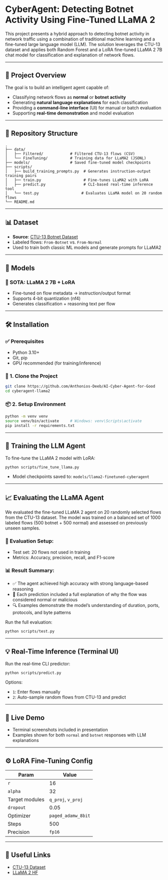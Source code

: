 # CyberAgent: Detecting Botnet Activity Using Fine-Tuned LLaMA 2

This project presents a hybrid approach to detecting botnet activity in network traffic using a combination of traditional machine learning and a fine-tuned large language model (LLM). The solution leverages the CTU-13 dataset and applies both Random Forest and a LoRA fine-tuned LLaMA 2 7B chat model for classification and explanation of network flows.

---

## 🚀 Project Overview

The goal is to build an intelligent agent capable of:

- Classifying network flows as **normal** or **botnet activity**
- Generating **natural language explanations** for each classification
- Providing a **command-line interface** (UI) for manual or batch evaluation
- Supporting **real-time demonstration** and model evaluation

---

## 📂 Repository Structure

```
.
├── data/
│   ├── Filtered/            # Filtered CTU-13 flows (CSV)
│   └── FineTuning/          # Training data for LLaMA2 (JSONL)
├── models/                  # Saved fine-tuned model checkpoints
├── scripts/
│   ├── build_training_prompts.py  # Generates instruction-output training pairs
│   ├── train.py                   # Fine-tunes LLaMA2 with LoRA
│   ├── predict.py                 # CLI-based real-time inference tool
│   └── test.py                   # Evaluates LLaMA model on 20 random flows
└── README.md
```

---

## 📊 Dataset

- **Source**: [CTU-13 Botnet Dataset](https://www.stratosphereips.org/datasets-ctu13)
- Labeled flows: `From-Botnet` vs. `From-Normal`
- Used to train both classic ML models and generate prompts for LLaMA2

---

## 🧠 Models

### 🔸 SOTA: LLaMA 2 7B + LoRA
- Fine-tuned on flow metadata → instruction/output format
- Supports 4-bit quantization (nf4)
- Generates classification + reasoning text per flow

---

## 🛠️ Installation

### ✅ Prerequisites

- Python 3.10+
- Git, pip
- GPU recommended (for training/inference)

### 🔧 1. Clone the Project

```bash
git clone https://github.com/Anthonios-Deeb/AI-Cyber-Agent-for-Good
cd cyberagent-llama2
```

### 📦 2. Setup Environment

```bash
python -m venv venv
source venv/bin/activate     # Windows: venv\Scripts\activate
pip install -r requirements.txt
```

---

## 🧪 Training the LLM Agent

To fine-tune the LLaMA 2 model with LoRA:

```bash
python scripts/fine_tune_llama.py
```

- Model checkpoints saved to: `models/llama2-finetuned-cyberagent`

---

## 📈 Evaluating the LLaMA Agent

We evaluated the fine-tuned LLaMA 2 agent on 20 randomly selected flows from the CTU-13 dataset. The model was trained on a balanced set of 1000 labeled flows (500 botnet + 500 normal) and assessed on previously unseen samples.

### 🔬 Evaluation Setup:
- Test set: 20 flows not used in training
- Metrics: Accuracy, precision, recall, and F1-score

### 📊 Result Summary:

- ✅ The agent achieved high accuracy with strong language-based reasoning
- 💬 Each prediction included a full explanation of why the flow was considered normal or malicious
- 🔍 Examples demonstrate the model’s understanding of duration, ports, protocols, and byte patterns

Run the full evaluation:

```bash
python scripts/test.py
```

---

## 💡 Real-Time Inference (Terminal UI)

Run the real-time CLI predictor:

```bash
python scripts/predict.py
```

Options:
- `1`: Enter flows manually
- `2`: Auto-sample random flows from CTU-13 and predict

---

## 📸 Live Demo

- Terminal screenshots included in presentation
- Examples shown for both `normal` and `botnet` responses with LLM explanations

---

## ⚙️ LoRA Fine-Tuning Config

| Param         | Value       |
|---------------|-------------|
| `r`           | 16          |
| `alpha`       | 32          |
| Target modules| `q_proj`, `v_proj` |
| `dropout`     | 0.05        |
| Optimizer     | `paged_adamw_8bit` |
| Steps         | 500         |
| Precision     | `fp16`      |

---

## 🔗 Useful Links

- [CTU-13 Dataset](https://www.stratosphereips.org/datasets-ctu13)
- [LLaMA 2 HF](https://huggingface.co/meta-llama/Llama-2-7b-chat-hf)
